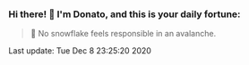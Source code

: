 ### Hi there! 👋 I'm Donato, and this is your daily fortune:

> 🥠 No snowflake feels responsible in an avalanche.

Last update: Tue Dec  8 23:25:20 2020